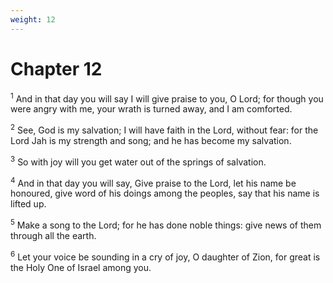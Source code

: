 ```yaml
---
weight: 12
---
```


# Chapter 12

<sup>1</sup> And in that day you will say I will give praise to you, O Lord; for though you were angry with me, your wrath is turned away, and I am comforted. 

<sup>2</sup> See, God is my salvation; I will have faith in the Lord, without fear: for the Lord Jah is my strength and song; and he has become my salvation. 

<sup>3</sup> So with joy will you get water out of the springs of salvation. 

<sup>4</sup> And in that day you will say, Give praise to the Lord, let his name be honoured, give word of his doings among the peoples, say that his name is lifted up. 

<sup>5</sup> Make a song to the Lord; for he has done noble things: give news of them through all the earth. 

<sup>6</sup> Let your voice be sounding in a cry of joy, O daughter of Zion, for great is the Holy One of Israel among you. 


